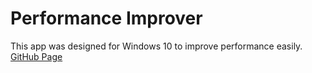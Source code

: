 # Performance Improver
This app was designed for Windows 10 to improve performance easily.<br>
[GitHub Page](https://nk-world.github.io/perfimp)
